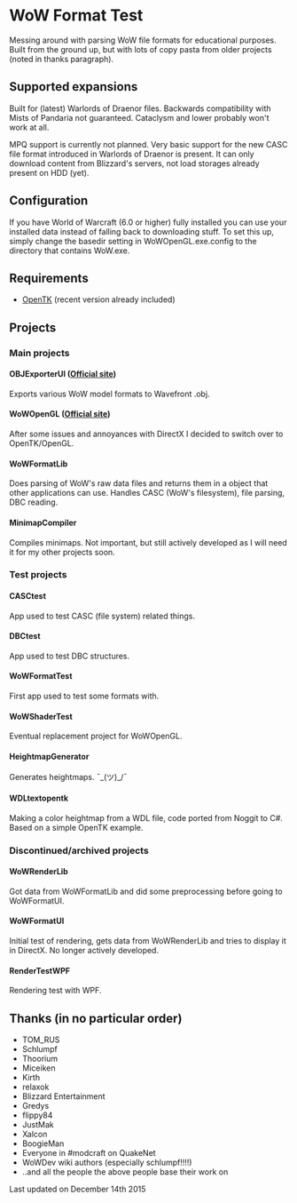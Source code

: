 # WoW Format Test
Messing around with parsing WoW file formats for educational purposes.
Built from the ground up, but with lots of copy pasta from older projects (noted in thanks paragraph).

## Supported expansions
Built for (latest) Warlords of Draenor files. Backwards compatibility with Mists of Pandaria not guaranteed. Cataclysm and lower probably won't work at all.

MPQ support is currently not planned. Very basic support for the new CASC file format introduced in Warlords of Draenor is present. It can only download content from Blizzard's servers, not load storages already present on HDD (yet).

## Configuration
If you have World of Warcraft (6.0 or higher) fully installed you can use your installed data instead of falling back to downloading stuff. To set this up, simply change the basedir setting in WoWOpenGL.exe.config to the directory that contains WoW.exe.

## Requirements
- [OpenTK](http://www.opentk.com/) (recent version already included)

## Projects
### Main projects
#### OBJExporterUI ([Official site](https://marlam.in/obj/))
Exports various WoW model formats to Wavefront .obj. 
#### WoWOpenGL ([Official site](https://marlam.in/mv/))
After some issues and annoyances with DirectX I decided to switch over to OpenTK/OpenGL.
#### WoWFormatLib 
Does parsing of WoW's raw data files and returns them in a object that other applications can use. Handles CASC (WoW's filesystem), file parsing, DBC reading.
#### MinimapCompiler 
Compiles minimaps. Not important, but still actively developed as I will need it for my other projects soon.

### Test projects
#### CASCtest 
App used to test CASC (file system) related things.
#### DBCtest 
App used to test DBC structures.
#### WoWFormatTest  
First app used to test some formats with.
#### WoWShaderTest
Eventual replacement project for WoWOpenGL.
#### HeightmapGenerator
Generates heightmaps. ¯\_(ツ)_/¯
#### WDLtextopentk
Making a color heightmap from a WDL file, code ported from Noggit to C#. Based on a simple OpenTK example.

### Discontinued/archived projects
#### WoWRenderLib 
Got data from WoWFormatLib and did some preprocessing before going to WoWFormatUI.
#### WoWFormatUI 
Initial test of rendering, gets data from WoWRenderLib and tries to display it in DirectX. No longer actively developed.
#### RenderTestWPF 
Rendering test with WPF.
	
## Thanks (in no particular order)
- TOM_RUS
- Schlumpf
- Thoorium
- Miceiken
- Kirth
- relaxok
- Blizzard Entertainment
- Gredys
- flippy84
- JustMak
- Xalcon
- BoogieMan 
- Everyone in #modcraft on QuakeNet
- WoWDev wiki authors (especially schlumpf!!!!)
- ..and all the people the above people base their work on

Last updated on December 14th 2015
